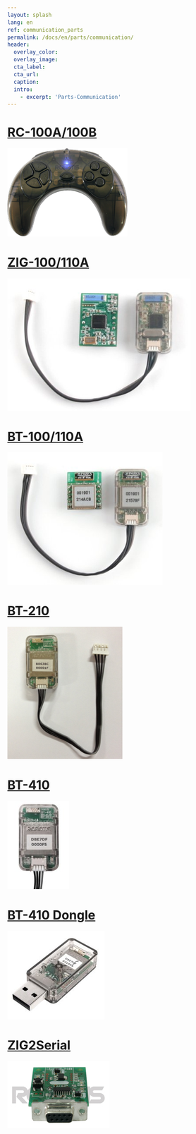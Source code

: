 ```yaml
---
layout: splash
lang: en
ref: communication_parts
permalink: /docs/en/parts/communication/
header:
  overlay_color:
  overlay_image:
  cta_label:
  cta_url:
  caption:
  intro:
    - excerpt: 'Parts-Communication'
---
```


# [RC-100A/100B](#rc-100a100b)

[![](/assets/images/parts/communication/rc-100a_product.png)](/docs/en/parts/communication/rc-100/)

# [ZIG-100/110A](#zig-100110a)

[![](/assets/images/parts/communication/zig-110_product.jpg)](/docs/en/parts/communication/zig-110/)

# [BT-100/110A](#bt-100110a)

[![](/assets/images/parts/communication/bt-110_product.jpg)](/docs/en/parts/communication/bt-110/)

# [BT-210](#bt-210)

[![](/assets/images/parts/communication/bt-210_product.png)](/docs/en/parts/communication/bt-210/)

# [BT-410](#bt-410)

[![](/assets/images/parts/communication/bt-410_product.jpg)](/docs/en/parts/communication/bt-410/)

# [BT-410 Dongle](#bt-410-dongle)

[![](/assets/images/parts/communication/bt-410_dongle_product.jpg)](/docs/en/parts/communication/bt-410-dongle/)

# [ZIG2Serial](#zig2serial)

[![](/assets/images/parts/communication/zig2serial_product.png)](/docs/en/parts/communication/zig2serial/)
